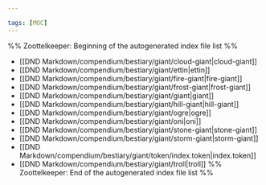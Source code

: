 ```yaml
---

tags: [MOC]
---
```

%% Zoottelkeeper: Beginning of the autogenerated index file list  %%
-  [[DND Markdown/compendium/bestiary/giant/cloud-giant|cloud-giant]]
-  [[DND Markdown/compendium/bestiary/giant/ettin|ettin]]
-  [[DND Markdown/compendium/bestiary/giant/fire-giant|fire-giant]]
-  [[DND Markdown/compendium/bestiary/giant/frost-giant|frost-giant]]
-  [[DND Markdown/compendium/bestiary/giant/giant|giant]]
-  [[DND Markdown/compendium/bestiary/giant/hill-giant|hill-giant]]
-  [[DND Markdown/compendium/bestiary/giant/ogre|ogre]]
-  [[DND Markdown/compendium/bestiary/giant/oni|oni]]
-  [[DND Markdown/compendium/bestiary/giant/stone-giant|stone-giant]]
-  [[DND Markdown/compendium/bestiary/giant/storm-giant|storm-giant]]
-  [[DND Markdown/compendium/bestiary/giant/token/index.token|index.token]]
-  [[DND Markdown/compendium/bestiary/giant/troll|troll]]
%% Zoottelkeeper: End of the autogenerated index file list  %%
